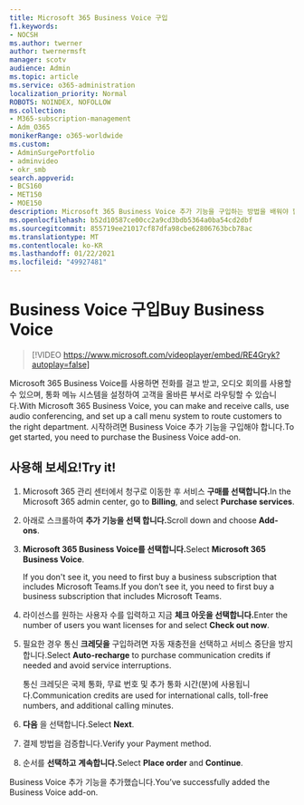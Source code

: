 ```yaml
---
title: Microsoft 365 Business Voice 구입
f1.keywords:
- NOCSH
ms.author: twerner
author: twernermsft
manager: scotv
audience: Admin
ms.topic: article
ms.service: o365-administration
localization_priority: Normal
ROBOTS: NOINDEX, NOFOLLOW
ms.collection:
- M365-subscription-management
- Adm_O365
monikerRange: o365-worldwide
ms.custom:
- AdminSurgePortfolio
- adminvideo
- okr_smb
search.appverid:
- BCS160
- MET150
- MOE150
description: Microsoft 365 Business Voice 추가 기능을 구입하는 방법을 배워야 합니다.
ms.openlocfilehash: b52d10587ce00cc2a9cd3bdb5364a0ba54cd2dbf
ms.sourcegitcommit: 855719ee21017cf87dfa98cbe62806763bcb78ac
ms.translationtype: MT
ms.contentlocale: ko-KR
ms.lasthandoff: 01/22/2021
ms.locfileid: "49927481"
---
```

# <a name="buy-business-voice"></a><span data-ttu-id="25894-103">Business Voice 구입</span><span class="sxs-lookup"><span data-stu-id="25894-103">Buy Business Voice</span></span>

> [!VIDEO https://www.microsoft.com/videoplayer/embed/RE4Gryk?autoplay=false]

<span data-ttu-id="25894-104">Microsoft 365 Business Voice를 사용하면 전화를 걸고 받고, 오디오 회의를 사용할 수 있으며, 통화 메뉴 시스템을 설정하여 고객을 올바른 부서로 라우팅할 수 있습니다.</span><span class="sxs-lookup"><span data-stu-id="25894-104">With Microsoft 365 Business Voice, you can make and receive calls, use audio conferencing, and set up a call menu system to route customers to the right department.</span></span> <span data-ttu-id="25894-105">시작하려면 Business Voice 추가 기능을 구입해야 합니다.</span><span class="sxs-lookup"><span data-stu-id="25894-105">To get started, you need to purchase the Business Voice add-on.</span></span>

## <a name="try-it"></a><span data-ttu-id="25894-106">사용해 보세요!</span><span class="sxs-lookup"><span data-stu-id="25894-106">Try it!</span></span>

1. <span data-ttu-id="25894-107">Microsoft 365 관리 센터에서 청구로 이동한 후 서비스 **구매를 선택합니다.**</span><span class="sxs-lookup"><span data-stu-id="25894-107">In the Microsoft 365 admin center, go to **Billing**, and select **Purchase services**.</span></span>
1. <span data-ttu-id="25894-108">아래로 스크롤하여 **추가 기능을 선택 합니다.**</span><span class="sxs-lookup"><span data-stu-id="25894-108">Scroll down and choose **Add-ons**.</span></span> 
1. <span data-ttu-id="25894-109">**Microsoft 365 Business Voice를 선택합니다.**</span><span class="sxs-lookup"><span data-stu-id="25894-109">Select **Microsoft 365 Business Voice**.</span></span>

    <span data-ttu-id="25894-110">If you don't see it, you need to first buy a business subscription that includes Microsoft Teams.</span><span class="sxs-lookup"><span data-stu-id="25894-110">If you don’t see it, you need to first buy a business subscription that includes Microsoft Teams.</span></span>
1. <span data-ttu-id="25894-111">라이선스를 원하는 사용자 수를 입력하고 지금 **체크 아웃을 선택합니다.**</span><span class="sxs-lookup"><span data-stu-id="25894-111">Enter the number of users you want licenses for and select **Check out now**.</span></span>
1. <span data-ttu-id="25894-112">필요한 경우 통신 **크레딧을** 구입하려면 자동 재충전을 선택하고 서비스 중단을 방지합니다.</span><span class="sxs-lookup"><span data-stu-id="25894-112">Select **Auto-recharge** to purchase communication credits if needed and avoid service interruptions.</span></span>

    <span data-ttu-id="25894-113">통신 크레딧은 국제 통화, 무료 번호 및 추가 통화 시간(분)에 사용됩니다.</span><span class="sxs-lookup"><span data-stu-id="25894-113">Communication credits are used for international calls, toll-free numbers, and additional calling minutes.</span></span>
1. <span data-ttu-id="25894-114">**다음** 을 선택합니다.</span><span class="sxs-lookup"><span data-stu-id="25894-114">Select **Next**.</span></span>
1. <span data-ttu-id="25894-115">결제 방법을 검증합니다.</span><span class="sxs-lookup"><span data-stu-id="25894-115">Verify your Payment method.</span></span>
1. <span data-ttu-id="25894-116">순서를 **선택하고** **계속합니다.**</span><span class="sxs-lookup"><span data-stu-id="25894-116">Select **Place order** and **Continue**.</span></span>

<span data-ttu-id="25894-117">Business Voice 추가 기능을 추가했습니다.</span><span class="sxs-lookup"><span data-stu-id="25894-117">You’ve successfully added the Business Voice add-on.</span></span>